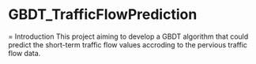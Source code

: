 # GBDT_TrafficFlowPrediction
= Introduction
This project aiming to develop a GBDT algorithm that could predict the short-term traffic flow values accroding to the pervious traffic flow data. 
